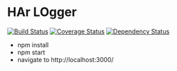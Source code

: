 # HAr LOgger
[![Build Status](https://travis-ci.org/beenanner/halo.svg?branch=master)](https://travis-ci.org/beenanner/halo) [![Coverage Status](https://coveralls.io/repos/github/beenanner/halo/badge.svg?branch=master)](https://coveralls.io/github/beenanner/halo?branch=master) [![Dependency Status](https://david-dm.org/beenanner/halo.svg)](https://david-dm.org/beenanner/halo)


- npm install
- npm start
- navigate to http://localhost:3000/
